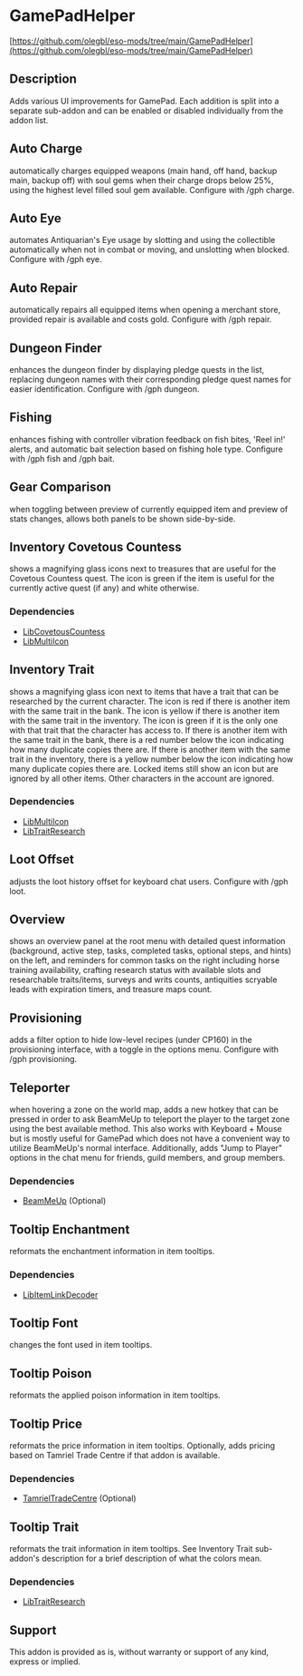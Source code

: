 # GamePadHelper

[https://github.com/olegbl/eso-mods/tree/main/GamePadHelper](https://github.com/olegbl/eso-mods/tree/main/GamePadHelper)

## Description

Adds various UI improvements for GamePad. Each addition is split into a separate sub-addon and can be enabled or disabled individually from the addon list.

## Auto Charge

automatically charges equipped weapons (main hand, off hand, backup main, backup off) with soul gems when their charge drops below 25%, using the highest level filled soul gem available. Configure with /gph charge.

## Auto Eye

automates Antiquarian's Eye usage by slotting and using the collectible automatically when not in combat or moving, and unslotting when blocked. Configure with /gph eye.

## Auto Repair

automatically repairs all equipped items when opening a merchant store, provided repair is available and costs gold. Configure with /gph repair.

## Dungeon Finder

enhances the dungeon finder by displaying pledge quests in the list, replacing dungeon names with their corresponding pledge quest names for easier identification. Configure with /gph dungeon.

## Fishing

enhances fishing with controller vibration feedback on fish bites, 'Reel in!' alerts, and automatic bait selection based on fishing hole type. Configure with /gph fish and /gph bait.

## Gear Comparison

when toggling between preview of currently equipped item and preview of stats changes, allows both panels to be shown side-by-side.

## Inventory Covetous Countess

shows a magnifying glass icons next to treasures that are useful for the Covetous Countess quest. The icon is green if the item is useful for the currently active quest (if any) and white otherwise.

### Dependencies

* [LibCovetousCountess](https://www.esoui.com/downloads/info3266-LibCovetousCountess.html)
* [LibMultiIcon](https://www.esoui.com/downloads/info3267-LibMultiIcon.html)

## Inventory Trait

shows a magnifying glass icon next to items that have a trait that can be researched by the current character. The icon is red if there is another item with the same trait in the bank. The icon is yellow if there is another item with the same trait in the inventory. The icon is green if it is the only one with that trait that the character has access to. If there is another item with the same trait in the bank, there is a red number below the icon indicating how many duplicate copies there are. If there is another item with the same trait in the inventory, there is a yellow number below the icon indicating how many duplicate copies there are. Locked items still show an icon but are ignored by all other items. Other characters in the account are ignored.

### Dependencies

* [LibMultiIcon](https://www.esoui.com/downloads/info3267-LibMultiIcon.html)
* [LibTraitResearch](https://www.esoui.com/downloads/info3264-LibTraitResearch.html)

## Loot Offset

adjusts the loot history offset for keyboard chat users. Configure with /gph loot.

## Overview

shows an overview panel at the root menu with detailed quest information (background, active step, tasks, completed tasks, optional steps, and hints) on the left, and reminders for common tasks on the right including horse training availability, crafting research status with available slots and researchable traits/items, surveys and writs counts, antiquities scryable leads with expiration timers, and treasure maps count.

## Provisioning

adds a filter option to hide low-level recipes (under CP160) in the provisioning interface, with a toggle in the options menu. Configure with /gph provisioning.

## Teleporter

when hovering a zone on the world map, adds a new hotkey that can be pressed in order to ask BeamMeUp to teleport the player to the target zone using the best available method. This also works with Keyboard + Mouse but is mostly useful for GamePad which does not have a convenient way to utilize BeamMeUp's normal interface. Additionally, adds "Jump to Player" options in the chat menu for friends, guild members, and group members.

### Dependencies

* [BeamMeUp](https://www.esoui.com/downloads/info2143-BeamMeUp-TeleporterFastTravel.html) (Optional)

## Tooltip Enchantment

reformats the enchantment information in item tooltips.

### Dependencies

* [LibItemLinkDecoder](https://www.esoui.com/downloads/info3265-LibItemLinkDecoder.html)

## Tooltip Font

changes the font used in item tooltips.

## Tooltip Poison

reformats the applied poison information in item tooltips.

## Tooltip Price

reformats the price information in item tooltips. Optionally, adds pricing based on Tamriel Trade Centre if that addon is available.

### Dependencies

* [TamrielTradeCentre](https://www.esoui.com/downloads/info1245-TamrielTradeCentre.html) (Optional)

## Tooltip Trait

reformats the trait information in item tooltips. See Inventory Trait sub-addon's description for a brief description of what the colors mean.

### Dependencies

* [LibTraitResearch](https://www.esoui.com/downloads/info3264-LibTraitResearch.html)

## Support

This addon is provided as is, without warranty or support of any kind, express or implied.